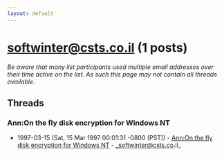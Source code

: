 ```yaml
---
layout: default
---
```


# softwinter@csts.co.il (1 posts)

_Be aware that many list participants used multiple email addresses over their time active on the list. As such this page may not contain all threads available._

## Threads

### Ann:On the fly disk encryption for Windows NT
+ 1997-03-15 (Sat, 15 Mar 1997 00:01:31 -0800 (PST)) - [Ann:On the fly disk encryption for Windows NT](/archive/1997/03/90a51ff871f050d41a6b2e3e27866844e223dee11aa8c28bb01cabf4d2455413) - _softwinter@csts.co.il_

